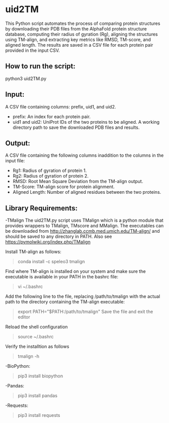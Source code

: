 # uid2TM
This Python script automates the process of comparing protein structures by downloading their PDB files from the AlphaFold protein structure database, computing their radius of gyration (Rg), aligning the structures using TM-align, and extracting key metrics like RMSD, TM-score, and aligned length. The results are saved in a CSV file for each protein pair provided in the input CSV.

## How to run the script:
python3 uid2TM.py

## Input:
A CSV file containing columns: prefix, uid1, and uid2.
- prefix: An index for each protein pair.
- uid1 and uid2: UniProt IDs of the two proteins to be aligned.
A working directory path to save the downloaded PDB files and results.

## Output:
A CSV file containing the following columns inaddition to the columns in the input file:
- Rg1: Radius of gyration of protein 1.
- Rg2: Radius of gyration of protein 2.
- RMSD: Root Mean Square Deviation from the TM-align output.
- TM-Score: TM-align score for protein alignment.
- Aligned Length: Number of aligned residues between the two proteins.

## Library Requirements:
-TMalign
The uid2TM.py script uses TMalign which is a python module that provides wrappers to TMalign, TMscore and MMalign.
The executables can be downloaded from http://zhanglab.ccmb.med.umich.edu/TM-align/ and should be saved to any directory in PATH. 
Also see https://pymolwiki.org/index.php/TMalign

Install TM-align as follows:
> conda install -c speleo3 tmalign

Find where TM-align is installed on your system and make sure the executable is available in your PATH in the bashrc file:
> vi ~/.bashrc

Add the following line to the file, replacing /path/to/tmalign with the actual path to the directory containing the TM-align executable:
> export PATH="$PATH:/path/to/tmalign"
Save the file and exit the editor

Reload the shell configuration
> source ~/.bashrc

Verify the installtion as follows
> tmalign -h

-BioPython:
> pip3 install biopython

-Pandas:
> pip3 install pandas

-Requests:
> pip3 install requests
